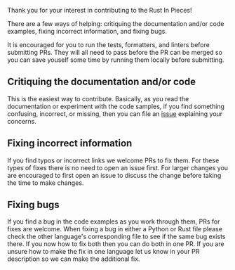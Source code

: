 Thank you for your interest in contributing to the Rust In Pieces!

There are a few ways of helping: critiquing the documentation and/or code examples, fixing
incorrect information, and fixing bugs.

It is encouraged for you to run the tests, formatters, and linters before submitting PRs. They will
all need to pass before the PR can be merged so you can save youself some time by running them
locally before submitting.

## Critiquing the documentation and/or code

This is the easiest way to contribute. Basically, as you read the documentation or experiment with
the code samples, if you find something confusing, incorrect, or missing, then you can file an
[issue](https://github.com/thedataquarry/rustinpieces/issues) explaining your concerns.

## Fixing incorrect information

If you find typos or incorrect links we welcome PRs to fix them. For these types of fixes there is
no need to open an issue first. For larger changes you are encouraged to first open an issue to
discuss the change before taking the time to make changes.

## Fixing bugs

If you find a bug in the code examples as you work through them, PRs for fixes are welcome. When
fixing a bug in either a Python or Rust file please check the other language's corresponding file
to see if the same bug exists there. If you now how to fix both then you can do both in one PR. If
you are unsure how to make the fix in one language let us know in your PR description so we can make
the additional fix.
